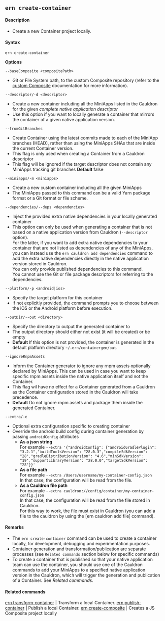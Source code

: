 ## `ern create-container`

#### Description

* Create a new Container project locally.

#### Syntax

`ern create-container`  

**Options**  

`--baseComposite <compositePath>`

* Git or File System path, to the custom Composite repository (refer to the [custom Composite] documentation for more information).

`--descriptor/-d <descriptor>`

* Create a new container including all the MiniApps listed in the Cauldron for the given *complete native application descriptor*  
* Use this option if you want to locally generate a container that mirrors the container of a given native application version.  

`--fromGitBranches`

* Create Container using the latest commits made to each of the MiniApp branches (HEAD), rather than using the MiniApps SHAs that are inside the current Container version.  
* This flag is only used when creating a Container from a Cauldron descriptor  
* This flag will be ignored if the target descriptor does not contain any MiniApps tracking git branches
**Default** false

`--miniapps/-m <miniapps>`

* Create a new custom container including all the given MiniApps  
* The MiniApps passed to this command can be a valid Yarn package format or a Git format or file scheme.  

`--dependencies/--deps <dependencies>`

* Inject the provided extra native dependencies in your locally generated container  
* This option can only be used when generating a container that is not based on a native application version from Cauldron (`--descriptor` option).  
For the latter, if you want to add extra native dependencies to your container that are not listed as dependencies of any of the MiniApps, you can instead use the `ern cauldron add dependencies` command to add the extra native dependencies directly in the native application version stored in Cauldron.  
You can only provide published dependencies to this command.  
You cannot use the Git or file package descriptors for referring to the dependencies.

`--platform/-p <android|ios>`

* Specify the target platform for this container   
* If not explicitly provided, the command prompts you to choose between the iOS or the Android platform before execution.

`--outDir/--out <directory>`

* Specify the directory to output the generated container to
* The output directory should either not exist (it will be created) or be empty
* **Default**  If this option is not provided, the container is generated in the default platform directory `~/.ern/containergen/out`.

`--ignoreRnpmAssets`

* Inform the Container generator to ignore any rnpm assets optionally declared by MiniApps. This can be used in case you want to keep specific rnpm assets inside the native application itself and not the Container.
* This flag wil have no effect for a Container generated from a Cauldron as the Container configuration stored in the Cauldron will take precedence.
* **Default** Do not ignore rnpm assets and package them inside the generated Container.

`--extra/-e`
* Optional extra configuration specific to creating container
* Override the android build config during container generation by passing `androidConfig` attributes
  - **As a json string**  
  For example `--extra '{"androidConfig": {"androidGradlePlugin": "3.2.1","buildToolsVersion": "28.0.3","compileSdkVersion": "28","gradleDistributionVersion": "4.6","minSdkVersion": "19","supportLibraryVersion": "28.0.0","targetSdkVersion": "28"}}'`    
  - **As a file path**  
  For example `--extra /Users/username/my-container-config.json`  
  In that case, the configuration will be read from the file.  
  - **As a Cauldron file path**  
  For example `--extra cauldron://config/container/my-container-config.json`  
  In that case, the configuration will be read from the file stored in Cauldron.   
  For this way to work, the file must exist in Cauldron (you can add a file to the cauldron by using the [ern cauldron add file] command).

#### Remarks

* The `ern create-container` command can be used to create a container locally, for development, debugging and experimentation purposes.  
* Container generation and transformation/publication are separate processes (see `Related commands` section below for specific commands) 
* To create a container that is published so that your native application team can use the container, you should use one of the Cauldron commands to add your MiniApps to a specified native application version in the Cauldron, which will trigger the generation and publication of a Container. See *Related commands*.  

#### Related commands

[ern transform-container] | Transform a local Container.
[ern publish-container] | Publish a local Container.
[ern create-composite] | Creates a JS Composite project locally

[ern transform-container]: ./transform-container.md
[ern publish-container]: ./publish-container.md
[ern create-composite]: ./create-composite.md
[custom Composite]: ./platform-parts/composite/index.md


